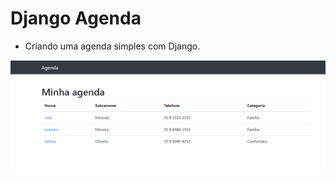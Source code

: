 # Django Agenda

* Criando uma agenda simples com Django.


![alt text](https://github.com/helsonmatos/django-agenda/blob/main/imagens/agenda%2001%20inicio.png)
